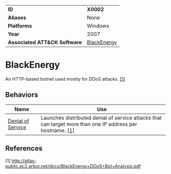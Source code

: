 |||
|---------|------------------------|
|**ID**|**X0002**|
|**Aliases**|None|
|**Platforms**|Windows|
|**Year**| 2007 |
|**Associated ATT&CK Software**|[BlackEnergy](https://attack.mitre.org/software/S0089/)|

BlackEnergy
===========
An HTTP-based botnet used mostly for DDoS attacks. [[1]](#1)

Behaviors
---------
|Name|Use|
|---------------------|-------------------------------------------------------|
|[Denial of Service](../impact/denial-of-service.md) | Launches distributed denial of service attacks that can target more than one IP address per hostname. [[1]](#1)|

References
----------
<a name="1">[1]</a> http://atlas-public.ec2.arbor.net/docs/BlackEnergy+DDoS+Bot+Analysis.pdf
 